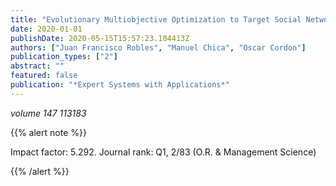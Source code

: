 ```yaml
---
title: "Evolutionary Multiobjective Optimization to Target Social Network Influentials in Viral Marketing"
date: 2020-01-01
publishDate: 2020-05-15T15:57:23.104413Z
authors: ["Juan Francisco Robles", "Manuel Chica", "Oscar Cordon"]
publication_types: ["2"]
abstract: ""
featured: false
publication: "*Expert Systems with Applications*"
---
```



_volume 147 113183_


{{% alert note %}}

Impact factor: 5.292. Journal rank: Q1, 2/83 (O.R. & Management Science)

{{% /alert %}}


